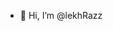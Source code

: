 - 👋 Hi, I’m @lekhRazz

<!---
lekhRazz/lekhRazz is a ✨ special ✨ repository because its `README.md` (this file) appears on your GitHub profile.
You can click the Preview link to take a look at your changes.
--->
